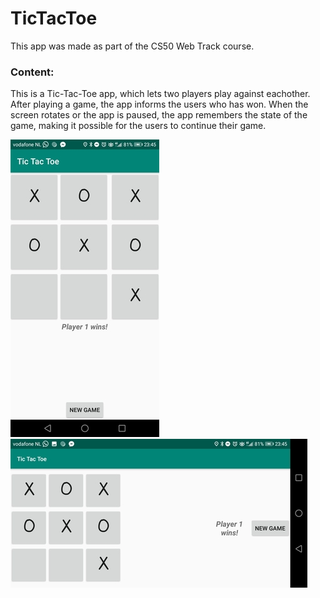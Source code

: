 # TicTacToe

This app was made as part of the CS50 Web Track course.

### Content:
This is a Tic-Tac-Toe app, which lets two players play against eachother. After playing a game, the app informs the users who has won. When the screen rotates or the app is paused, the app remembers the state of the game, making it possible for the users to continue their game.

![Screenshot 1](https://github.com/mikebg95/TicTacToe/blob/master/doc/tic1.jpg)
![Screenshot 2](https://github.com/mikebg95/TicTacToe/blob/master/doc/tic2.jpg)
